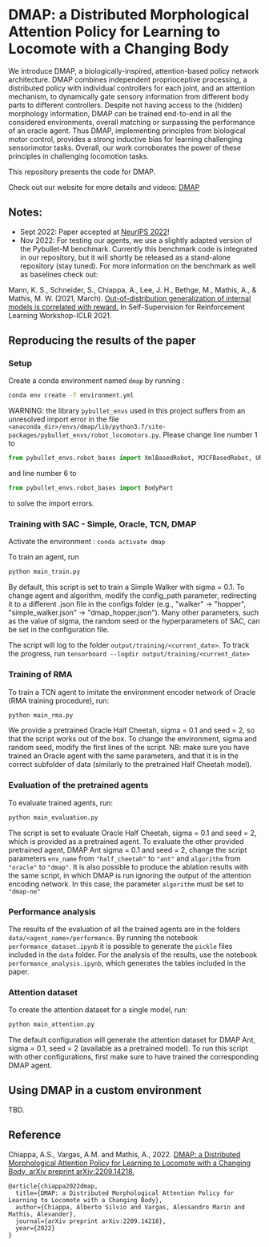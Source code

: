 # DMAP: a Distributed Morphological Attention Policy for Learning to Locomote with a Changing Body

We introduce DMAP, a biologically-inspired, attention-based policy network architecture. DMAP combines independent proprioceptive processing, a distributed policy with individual controllers for each joint, and an attention mechanism, to dynamically gate sensory information from different body parts to different controllers. Despite not having access to the (hidden) morphology information, DMAP can be trained end-to-end in all the considered environments, overall matching or surpassing the performance of an oracle agent. Thus DMAP, implementing principles from biological motor control, provides a strong inductive bias for learning challenging sensorimotor tasks. Overall, our work corroborates the power of these principles in challenging locomotion tasks.

This repository presents the code for DMAP. 

Check out our website for more details and videos: [DMAP](https://amathislab.github.io/dmap/)

## Notes: 

- Sept 2022: Paper accepted at [NeurIPS 2022](https://nips.cc/Conferences/2022/Schedule)!
- Nov 2022: For testing our agents, we use a slightly adapted version of the Pybullet-M benchmark. Currently this benchmark code is integrated in our repository, but it will shortly be released as a stand-alone repository (stay tuned). For more information on the benchmark as well as baselines check out: 

Mann, K. S., Schneider, S., Chiappa, A., Lee, J. H., Bethge, M., Mathis, A., & Mathis, M. W. (2021, March). [Out-of-distribution generalization of internal models is correlated with reward.](https://openreview.net/forum?id=hR_TNbCr_nQ) In Self-Supervision for Reinforcement Learning Workshop-ICLR 2021.

## Reproducing the results of the paper

### Setup

Create a conda environment named `dmap` by running :

``` bash
conda env create -f environment.yml
```

WARNING: the library `pybullet_envs` used in this project suffers from an unresolved import error in the file `<anaconda_dir>/envs/dmap/lib/python3.7/site-packages/pybullet_envs/robot_locomotors.py`. Please change line number 1 to

``` python
from pybullet_envs.robot_bases import XmlBasedRobot, MJCFBasedRobot, URDFBasedRobot
```

and line number 6 to

``` python
from pybullet_envs.robot_bases import BodyPart
```

 to solve the import errors.

### Training with SAC - Simple, Oracle, TCN, DMAP

Activate the environment : `conda activate dmap`

To train an agent, run

``` bash
python main_train.py
```

By default, this script is set to train a Simple Walker with sigma = 0.1. To change agent and algorithm, modify
the config_path parameter, redirecting it to a different .json file in the configs folder (e.g., "walker" -> "hopper",
"simple_walker.json" -> "dmap_hopper.json"). Many other parameters, such as the value of sigma, the random seed or the hyperparameters of SAC, can be set in the configuration file.

The script will log to the folder `output/training/<current_date>`. To track the progress, run `tensorboard --logdir output/training/<current_date>`

### Training of RMA

To train a TCN agent to imitate the environment encoder network of Oracle (RMA training procedure), run:

``` bash
python main_rma.py
```

We provide a pretrained Oracle Half Cheetah, sigma = 0.1 and seed = 2, so that the script works out of the box. To change the environment, sigma and random seed, modify the first lines of the script. NB: make sure you have trained an Oracle
agent with the same parameters, and that it is in the correct subfolder of data (similarly to the pretrained Half Cheetah
model).

### Evaluation of the pretrained agents

To evaluate trained agents, run:

``` bash
python main_evaluation.py
```

The script is set to evaluate Oracle Half Cheetah, sigma = 0.1 and seed = 2, which is provided as a pretrained agent. To evaluate the other provided pretrained agent, DMAP Ant sigma = 0.1 and seed = 2, change the script parameters `env_name` from `"half_cheetah"` to `"ant"` and `algorithm` from `"oracle"` to `"dmap"`. It is also possible to produce the ablation results with the same script, in which DMAP is run ignoring the output of the attention encoding network. In this case, the parameter `algorithm` must be set to `"dmap-ne"`

### Performance analysis

The results of the evaluation of all the trained agents are in the folders `data/<agent_name>/performance`. By running the notebook `performance_dataset.ipynb` it is possible to generate the `pickle` files included in the `data` folder. For the analysis of the results, use the notebook `performance_analysis.ipynb`, which generates the tables included in the paper.

### Attention dataset

To create the attention dataset for a single model, run:

``` bash
python main_attention.py
```

The default configuration will generate the attention dataset for DMAP Ant, sigma = 0.1, seed = 2 (available as a pretrained model). To run this script with other configurations, first make sure to have trained the corresponding DMAP agent.


## Using DMAP in a custom environment

TBD. 

## Reference

Chiappa, A.S., Vargas, A.M. and Mathis, A., 2022. [DMAP: a Distributed Morphological Attention Policy for Learning to Locomote with a Changing Body. arXiv preprint arXiv:2209.14218.](https://arxiv.org/abs/2209.14218)

```
@article{chiappa2022dmap,
  title={DMAP: a Distributed Morphological Attention Policy for Learning to Locomote with a Changing Body},
  author={Chiappa, Alberto Silvio and Vargas, Alessandro Marin and Mathis, Alexander},
  journal={arXiv preprint arXiv:2209.14218},
  year={2022}
}
```
